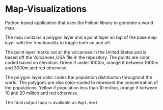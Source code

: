 # Map-Visualizations
Python based application that uses the Folium library to generate a world map. 

The map contains a polygon layer and a point layer on top of the base map layer with the functionality to toggle both on and off.

The point layer marks out all the volcanoes in the United States and is based off the Volcanoes_USA file in the repository. The points are color coded based on elevation. Green if under 1000m, orange if between 1000m and 3000m and red otherwise.

The polygon layer color codes the population distribution throughout the world. The polygons are also color-coded to represent the concentration of the populations. Yellow if population less than 10 million, orange if between 10 and 20 million and red otherwise. 

The final output map is available as ```Map1.html```
